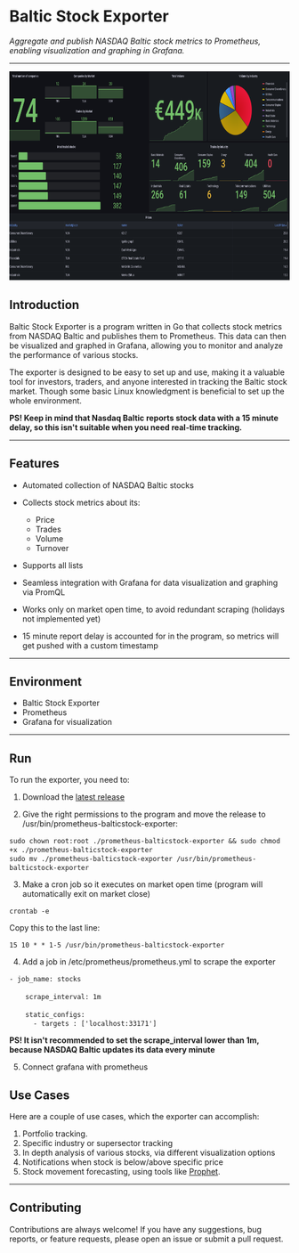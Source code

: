 # Baltic Stock Exporter

*Aggregate and publish NASDAQ Baltic stock metrics to Prometheus, enabling visualization and graphing in Grafana.*

---
<img width="750" height="375" src="assets/sample_dashboard.png" alt="Sample dashboard in grafana">



## Introduction

Baltic Stock Exporter is a program written in Go that collects stock metrics from NASDAQ Baltic and publishes them to Prometheus. This data can then be visualized and graphed in Grafana, allowing you to monitor and analyze the performance of various stocks.

The exporter is designed to be easy to set up and use, making it a valuable tool for investors, traders, and anyone interested in tracking the Baltic stock market.
Though some basic Linux knowledgment is beneficial to set up the whole environment.

**PS! Keep in mind that Nasdaq Baltic reports stock data with a 15 minute delay, so this isn't suitable when you need real-time tracking.**

---

## Features

- Automated collection of NASDAQ Baltic stocks
- Collects stock metrics about its:
  - Price
  - Trades
  - Volume
  - Turnover 

- Supports all lists
- Seamless integration with Grafana for data visualization and graphing via PromQL
- Works only on market open time, to avoid redundant scraping (holidays not implemented yet)
- 15 minute report delay is accounted for in the program, so metrics will get pushed with a custom timestamp

---

## Environment

* Baltic Stock Exporter
* Prometheus
* Grafana for visualization

---

## Run

To run the exporter, you need to:

1. Download the [latest release](https://github.com/LumePart/Baltic-Stock-Exporter/releases/latest)

2. Give the right permissions to the program and move the release to /usr/bin/prometheus-balticstock-exporter:

```
sudo chown root:root ./prometheus-balticstock-exporter && sudo chmod +x ./prometheus-balticstock-exporter
sudo mv ./prometheus-balticstock-exporter /usr/bin/prometheus-balticstock-exporter
```
3. Make a cron job so it executes on market open time (program will automatically exit on market close)

```
crontab -e
```
Copy this to the last line:
```
15 10 * * 1-5 /usr/bin/prometheus-balticstock-exporter
```
4. Add a job in /etc/prometheus/prometheus.yml to scrape the exporter

```
- job_name: stocks

    scrape_interval: 1m

    static_configs:
      - targets : ['localhost:33171']
```
**PS! It isn't recommended to set the scrape_interval lower than 1m, because NASDAQ Baltic updates its data every minute**

5. Connect grafana with prometheus

## Use Cases
Here are a couple of use cases, which the exporter can accomplish:
1. Portfolio tracking.
2. Specific industry or supersector tracking
3. In depth analysis of various stocks, via different visualization options
4. Notifications when stock is below/above specific price
5. Stock movement forecasting, using tools like [Prophet](https://facebook.github.io/prophet/).

---

## Contributing

Contributions are always welcome! If you have any suggestions, bug reports, or feature requests, please open an issue or submit a pull request.
